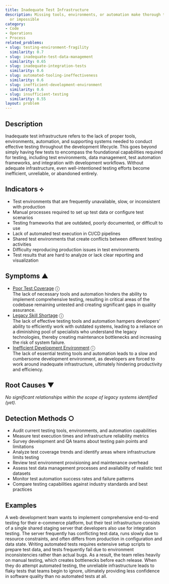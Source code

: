 ```yaml
---
title: Inadequate Test Infrastructure
description: Missing tools, environments, or automation make thorough testing slow
  or impossible
category:
- Code
- Operations
- Process
related_problems:
- slug: testing-environment-fragility
  similarity: 0.7
- slug: inadequate-test-data-management
  similarity: 0.65
- slug: inadequate-integration-tests
  similarity: 0.6
- slug: automated-tooling-ineffectiveness
  similarity: 0.6
- slug: inefficient-development-environment
  similarity: 0.6
- slug: insufficient-testing
  similarity: 0.55
layout: problem
---
```


## Description

Inadequate test infrastructure refers to the lack of proper tools, environments, automation, and supporting systems needed to conduct effective testing throughout the development lifecycle. This goes beyond simply having few tests to encompass the foundational capabilities required for testing, including test environments, data management, test automation frameworks, and integration with development workflows. Without adequate infrastructure, even well-intentioned testing efforts become inefficient, unreliable, or abandoned entirely.

## Indicators ⟡

- Test environments that are frequently unavailable, slow, or inconsistent with production
- Manual processes required to set up test data or configure test scenarios
- Testing frameworks that are outdated, poorly documented, or difficult to use
- Lack of automated test execution in CI/CD pipelines
- Shared test environments that create conflicts between different testing activities
- Difficulty reproducing production issues in test environments
- Test results that are hard to analyze or lack clear reporting and visualization

## Symptoms ▲
- [Poor Test Coverage](poor-test-coverage.md) <span class="info-tooltip" title="Confidence: 0.476, Strength: 0.717">ⓘ</span>
<br/>  The lack of necessary tools and automation hinders the ability to implement comprehensive testing, resulting in critical areas of the codebase remaining untested and creating significant gaps in quality assurance.
- [Legacy Skill Shortage](legacy-skill-shortage.md) <span class="info-tooltip" title="Confidence: 0.424, Strength: 0.711">ⓘ</span>
<br/>  The lack of effective testing tools and automation hampers developers' ability to efficiently work with outdated systems, leading to a reliance on a diminishing pool of specialists who understand the legacy technologies, thereby creating maintenance bottlenecks and increasing the risk of system failure.
- [Inefficient Development Environment](inefficient-development-environment.md) <span class="info-tooltip" title="Confidence: 0.369, Strength: 0.770">ⓘ</span>
<br/>  The lack of essential testing tools and automation leads to a slow and cumbersome development environment, as developers are forced to work around inadequate infrastructure, ultimately hindering productivity and efficiency.

## Root Causes ▼

*No significant relationships within the scope of legacy systems identified (yet).*

## Detection Methods ○

- Audit current testing tools, environments, and automation capabilities
- Measure test execution times and infrastructure reliability metrics
- Survey development and QA teams about testing pain points and limitations
- Analyze test coverage trends and identify areas where infrastructure limits testing
- Review test environment provisioning and maintenance overhead
- Assess test data management processes and availability of realistic test datasets
- Monitor test automation success rates and failure patterns
- Compare testing capabilities against industry standards and best practices

## Examples

A web development team wants to implement comprehensive end-to-end testing for their e-commerce platform, but their test infrastructure consists of a single shared staging server that developers also use for integration testing. The server frequently has conflicting test data, runs slowly due to resource constraints, and often differs from production in configuration and data state. Writing automated tests requires extensive setup scripts to prepare test data, and tests frequently fail due to environment inconsistencies rather than actual bugs. As a result, the team relies heavily on manual testing, which creates bottlenecks before each release. When they do attempt automated testing, the unreliable infrastructure leads to flaky tests that teams begin to ignore, ultimately providing less confidence in software quality than no automated tests at all.
